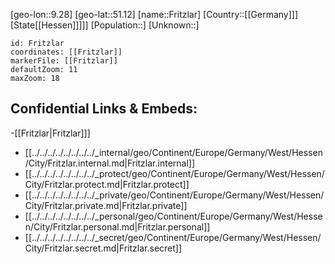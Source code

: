 ﻿---
location: [51.12,9.28]
mapzoom: [7,12] 
mapmarker: city 
type: City
tags:
- geo/City


SpocWebEntityId: 30297
isDeleted: false
confidential: public

---
[geo-lon::9.28]
[geo-lat::51.12]
[name::Fritzlar]
[Country::[[Germany]]]
[State[[Hessen]]]]]
[Population::]
[Unknown::]


```leaflet
id: Fritzlar
coordinates: [[Fritzlar]]
markerFile: [[Fritzlar]]
defaultZoom: 11 
maxZoom: 18
```


## Confidential Links & Embeds: 
-[[Fritzlar|Fritzlar]]] 
- [[../../../../../../../../_internal/geo/Continent/Europe/Germany/West/Hessen/City/Fritzlar.internal.md|Fritzlar.internal]] 
- [[../../../../../../../../_protect/geo/Continent/Europe/Germany/West/Hessen/City/Fritzlar.protect.md|Fritzlar.protect]] 
- [[../../../../../../../../_private/geo/Continent/Europe/Germany/West/Hessen/City/Fritzlar.private.md|Fritzlar.private]] 
- [[../../../../../../../../_personal/geo/Continent/Europe/Germany/West/Hessen/City/Fritzlar.personal.md|Fritzlar.personal]] 
- [[../../../../../../../../_secret/geo/Continent/Europe/Germany/West/Hessen/City/Fritzlar.secret.md|Fritzlar.secret]] 
